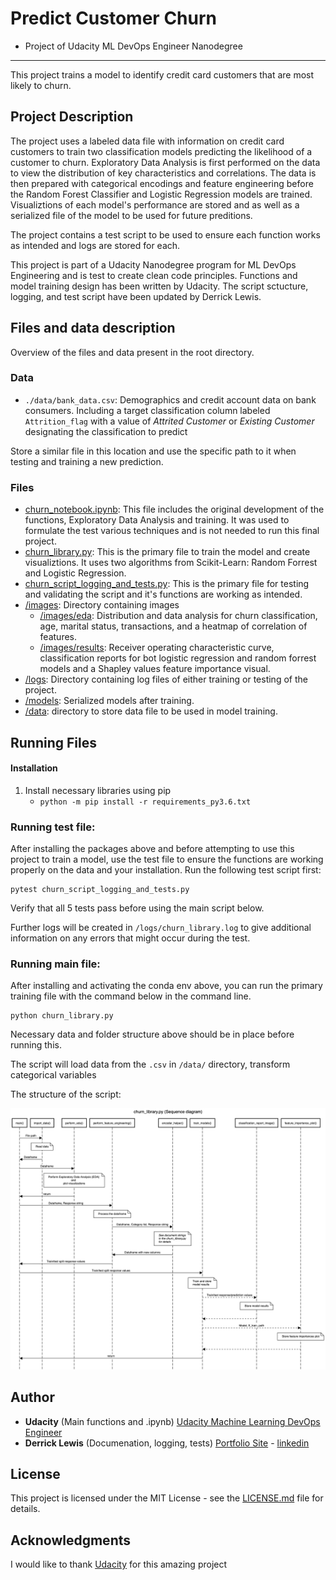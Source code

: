 # Predict Customer Churn

- Project of Udacity ML DevOps Engineer Nanodegree

---

This project trains a model to identify credit card customers that are most likely to churn. 

## Project Description
The project uses a labeled data file with information on credit card customers to train two classification models predicting the likelihood of a customer to churn. Exploratory Data Analysis is first performed on the data to view the distribution of key characteristics and correlations. The data is then prepared with categorical encodings and feature engineering before the Random Forest Classifier and Logistic Regression models are trained. Visualiztions of each model's performance are stored and as well as a serialized file of the model to be used for future preditions.

The project contains a test script to be used to ensure each function works as intended and logs are stored for each. 

This project is part of a Udacity Nanodegree program for ML DevOps Engineering and is test to create clean code principles. Functions and model training design has been written by Udacity. The script sctucture, logging, and test script have been updated by Derrick Lewis. 

## Files and data description
Overview of the files and data present in the root directory. 

### Data
- `./data/bank_data.csv`: Demographics and credit account data on bank consumers. Including a target classification column labeled `Attrition_flag` with a value of *Attrited Customer* or *Existing Customer* designating the classification to predict

Store a similar file in this location and use the specific path to it when testing and training a new prediction. 

### Files
- [churn_notebook.ipynb](churn_notebook.ipynb): This file includes the original development of the functions, Exploratory Data Analysis and training. It was used to formulate the test various techniques and is not needed to run this final project. 
- [churn_library.py](churn_library.py): This is the primary file to train the model and create visualiztions. It uses two algorithms from Scikit-Learn: Random Forrest and Logistic Regression. 
- [churn_script_logging_and_tests.py](churn_script_logging_and_tests.py): This is the primary file for testing and validating the script and it's functions are working as intended. 
- [/images](./images/): Directory containing images
  - [/images/eda](./images/eda/): Distribution and data analysis for churn classification, age, marital status, transactions, and a heatmap of correlation of features.
  - [/images/results](./images/results/): Receiver operating characteristic curve, classification reports for bot logistic regression and random forrest models and a Shapley values feature importance visual. 
- [/logs](/logs/): Directory containing log files of either training or testing of the project. 
- [/models](/models/): Serialized models after training. 
- [/data](/data/): directory to store data file to be used in model training.

## Running Files


#### Installation

1. Install necessary libraries using pip
    - `python -m pip install -r requirements_py3.6.txt`

### Running test file:

After installing the packages above and before attempting to use this project to train a model, use the test file to ensure the functions are working properly on the data and your installation. Run the following test script first:

```
pytest churn_script_logging_and_tests.py
```

Verify that all 5 tests pass before using the main script below. 

Further logs will be created in `/logs/churn_library.log` to give additional information on any errors that might occur during the test.

### Running main file:
After installing and activating the conda env above, you can run the primary training file with the command below in the command line.

```
python churn_library.py
```

Necessary data and folder structure above should be in place before running this. 

The script will load data from the `.csv` in `/data/` directory, transform categorical variables 

The structure of the script:

![diagram of model steps](./readme_images/untitled.jpeg)

## Author 
-   **Udacity** (Main functions and .ipynb)  [Udacity Machine Learning DevOps Engineer](https://www.udacity.com/course/machine-learning-dev-ops-engineer-nanodegree--nd0821)
-   **Derrick Lewis** (Documenation, logging, tests)  [Portfolio Site](https://www.derrickjameslewis.com) - [linkedin](https://www.linkedin.com/in/derrickjlewis/)


## License

This project is licensed under the MIT License - see the [LICENSE.md](LICENSE.md) file for details.

## Acknowledgments

I would like to thank [Udacity](https://eu.udacity.com/) for this amazing project
